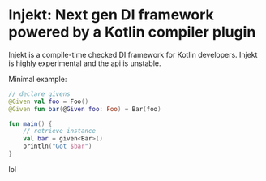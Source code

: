 # Injekt: Next gen DI framework powered by a Kotlin compiler plugin

Injekt is a compile-time checked DI framework for Kotlin developers.
Injekt is highly experimental and the api is unstable.

Minimal example:
```kotlin
// declare givens
@Given val foo = Foo()
@Given fun bar(@Given foo: Foo) = Bar(foo)

fun main() {
    // retrieve instance
    val bar = given<Bar>()
    println("Got $bar")
}
```

lol
